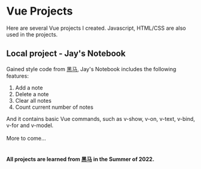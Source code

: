 # Vue Projects
Here are several Vue projects I created. Javascript, HTML/CSS are also used in the projects.

## Local project - Jay's Notebook
Gained style code from [黑马](http://yun.itheima.com/course/609.html?bili), Jay's Notebook includes the following features:
<ol>
  <li>Add a note</li>
  <li>Delete a note</li>
  <li>Clear all notes</li>
  <li>Count current number of notes</li>
</ol>
And it contains basic Vue commands, such as v-show, v-on, v-text, v-bind, v-for and v-model.



</br>
</br>
More to come...

</br>
</br>

#### All projects are learned from [黑马](http://yun.itheima.com/course/609.html?bili) in the Summer of 2022.
